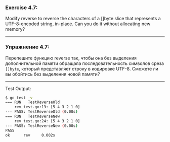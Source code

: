 ### Exercise 4.7:

Modify reverse to reverse the characters of a []byte slice that represents a UTF-8-encoded string, in-place.
Can you do it without allocating new memory?

---

### Упражнение 4.7:

Перепешите функцию reverse так, чтобы она без выделения дополнительной памяти обращала последовательность символов
среза ```[]byte```, который представляет строку в кодировке UTF-8. Сможете ли вы обойтись без выделения новой памяти? 

---

Test Output:

```bash
$ go test -v
=== RUN   TestReverseOld
    rev_test.go:13: [5 4 3 2 1 0]
--- PASS: TestReverseOld (0.00s)
=== RUN   TestReverseNew
    rev_test.go:24: [5 4 3 2 1 0]
--- PASS: TestReverseNew (0.00s)
PASS
ok      rev     0.002s
```

